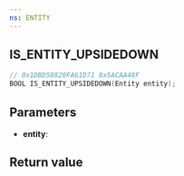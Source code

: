 ```yaml
---
ns: ENTITY
---
```

## IS_ENTITY_UPSIDEDOWN

```c
// 0x1DBD58820FA61D71 0x5ACAA48F
BOOL IS_ENTITY_UPSIDEDOWN(Entity entity);
```


## Parameters
* **entity**: 

## Return value
